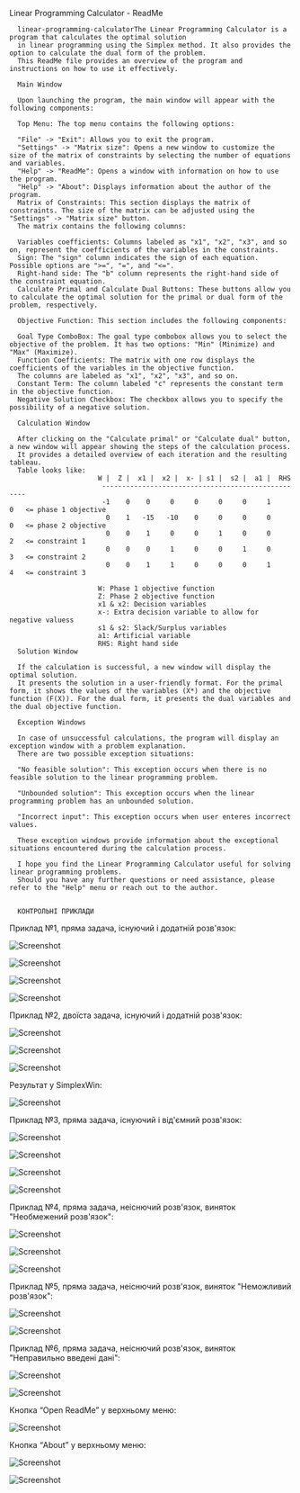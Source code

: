 Linear Programming Calculator - ReadMe

      linear-programming-calculatorThe Linear Programming Calculator is a program that calculates the optimal solution 
      in linear programming using the Simplex method. It also provides the option to calculate the dual form of the problem. 
      This ReadMe file provides an overview of the program and instructions on how to use it effectively.

      Main Window

      Upon launching the program, the main window will appear with the following components:

      Top Menu: The top menu contains the following options:

      "File" -> "Exit": Allows you to exit the program.
      "Settings" -> "Matrix size": Opens a new window to customize the size of the matrix of constraints by selecting the number of equations and variables.
      "Help" -> "ReadMe": Opens a window with information on how to use the program.
      "Help" -> "About": Displays information about the author of the program.
      Matrix of Constraints: This section displays the matrix of constraints. The size of the matrix can be adjusted using the "Settings" -> "Matrix size" button. 
      The matrix contains the following columns:

      Variables coefficients: Columns labeled as "x1", "x2", "x3", and so on, represent the coefficients of the variables in the constraints.
      Sign: The "sign" column indicates the sign of each equation. Possible options are ">=", "=", and "<=".
      Right-hand side: The "b" column represents the right-hand side of the constraint equation.
      Calculate Primal and Calculate Dual Buttons: These buttons allow you to calculate the optimal solution for the primal or dual form of the problem, respectively.

      Objective Function: This section includes the following components:

      Goal Type ComboBox: The goal type combobox allows you to select the objective of the problem. It has two options: "Min" (Minimize) and "Max" (Maximize).
      Function Coefficients: The matrix with one row displays the coefficients of the variables in the objective function. 
      The columns are labeled as "x1", "x2", "x3", and so on.
      Constant Term: The column labeled "c" represents the constant term in the objective function.
      Negative Solution Checkbox: The checkbox allows you to specify the possibility of a negative solution.

      Calculation Window

      After clicking on the "Calculate primal" or "Calculate dual" button, a new window will appear showing the steps of the calculation process. 
      It provides a detailed overview of each iteration and the resulting tableau.
      Table looks like: 
                          W |  Z |  x1 |  x2 |  x- | s1 |  s2 |  a1 |  RHS
                           ---------------------------------------------------
                           -1    0    0     0     0     0     0     1     0   <= phase 1 objective
                            0    1   -15   -10    0     0     0     0     0   <= phase 2 objective
                            0    0    1     0     0     1     0     0     2   <= constraint 1
                            0    0    0     1     0     0     1     0     3   <= constraint 2
                            0    0    1     1     0     0     0     1     4   <= constraint 3

                          W: Phase 1 objective function
                          Z: Phase 2 objective function
                          x1 & x2: Decision variables
                          x-: Extra decision variable to allow for negative valuess
                          s1 & s2: Slack/Surplus variables
                          a1: Artificial variable
                          RHS: Right hand side
      Solution Window

      If the calculation is successful, a new window will display the optimal solution. 
      It presents the solution in a user-friendly format. For the primal form, it shows the values of the variables (X*) and the objective function (F(X)). For the dual form, it presents the dual variables and the dual objective function.

      Exception Windows

      In case of unsuccessful calculations, the program will display an exception window with a problem explanation. 
      There are two possible exception situations:

      "No feasible solution": This exception occurs when there is no feasible solution to the linear programming problem.

      "Unbounded solution": This exception occurs when the linear programming problem has an unbounded solution.

      "Incorrect input": This exception occurs when user enteres incorrect values.

      These exception windows provide information about the exceptional situations encountered during the calculation process.

      I hope you find the Linear Programming Calculator useful for solving linear programming problems. 
      Should you have any further questions or need assistance, please refer to the "Help" menu or reach out to the author.
      
      
      КОНТРОЛЬНІ ПРИКЛАДИ

Приклад №1, пряма задача, існуючий і додатній розв'язок:

![Screenshot](images/img.png)

![Screenshot](images/img_1.png)

![Screenshot](images/img_2.png)

![Screenshot](images/img_3.png)
 
Приклад №2, двоїста задача, існуючий і додатній розв'язок:

![Screenshot](images/img_4.png)

![Screenshot](images/img_5.png)

![Screenshot](images/img_6.png)


Результат у SimplexWin:

![Screenshot](images/img_7.png)


Приклад №3, пряма задача, існуючий і від'ємний розв'язок:
 
![Screenshot](images/img_8.png)

![Screenshot](images/img_9.png)

![Screenshot](images/img_10.png)

![Screenshot](images/img_11.png)
 

Приклад №4, пряма задача, неіснючий розв'язок, виняток "Необмежений розв'язок":
 
![Screenshot](images/img_12.png)

![Screenshot](images/img_13.png)

![Screenshot](images/img_14.png)


Приклад №5, пряма задача, неіснючий розв'язок, виняток "Неможливий розв'язок":
 
![Screenshot](images/img_15.png)

![Screenshot](images/img_16.png)


Приклад №6, пряма задача, неіснючий розв'язок, виняток "Неправильно введені дані":

![Screenshot](images/img_17.png)

![Screenshot](images/img_18.png)
 

Кнопка “Open ReadMe” у верхньому меню:

![Screenshot](images/img_19.png)


Кнопка “About” у верхньому меню:

![Screenshot](images/img_20.png)

![Screenshot](images/img_21.png)


 
 

